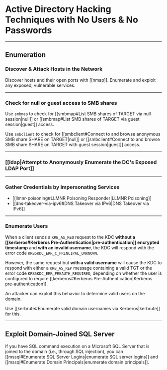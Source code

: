 # Active Directory Hacking Techniques with No Users & No Passwords

---

## Enumeration

### Discover & Attack Hosts in the Network

Discover hosts and their open ports with [[nmap]]. Enumerate and exploit any exposed, vulnerable services.

---

### Check for null or guest access to SMB shares

Use `smbmap` to check for [[smbmap#List SMB shares of TARGET via null session|null]] or [[smbmap#List SMB shares of TARGET via guest session|guest]] access.

Use `smbclient` to check for [[smbclient#Connect to and browse anonymous SMB share SHARE on TARGET|null]] or [[smbclient#Connect to and browse SMB share SHARE on TARGET with guest session|guest]] access.

---

### [[ldap|Attempt to Anonymously Enumerate the DC's Exposed LDAP Port]]

---

### Gather Credentials by Impersonating Services

- [[llmnr-poisoning#LLMNR Poisoning Responder|LLMNR Poisoning]]
- [[dns-takeover-via-ipv6#DNS Takeover via IPv6|DNS Takeover via IPv6]]

---

### Enumerate Users

When a client sends a `KRB_AS_REQ` request to the KDC **without a [[kerberos#Kerberos Pre-Authentication|pre-authentication]] encrypted timestamp** and **with an invalid username**, the KDC will respond with the error code `KRB5KDC_ERR_C_PRINCIPAL_UNKNOWN`.

However, the same request but **with a valid username** will cause the KDC to respond with either a `KRB_AS_REP` message containing a valid TGT or the error code `KRB5KDC_ERR_PREAUTH_REQUIRED`, depending on whether the user is configured to require [[kerberos#Kerberos Pre-Authentication|Kerberos pre-authentication]].

An attacker can exploit this behavior to determine valid users on the domain.

Use [[kerbrute#Enumerate valid domain usernames via Kerberos|kerbrute]] for this.

---

## Exploit Domain-Joined SQL Server

If you have SQL command execution on a Microsoft SQL Server that is joined to the domain (i.e., through SQL injection), you can [[mssql#Enumerate SQL Server Logins|enumerate SQL server logins]] and [[mssql#Enumerate Domain Principals|enumerate domain principals]].
